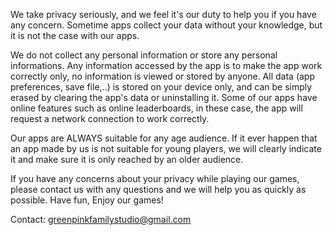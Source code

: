 We take privacy seriously, and we feel it's our duty to help you if you have any concern. 
Sometime apps collect your data without your knowledge, but it is not the case with our apps.

We do not collect any personal information or store any personal informations.
Any information accessed by the app is to make the app work correctly only, no information is viewed or stored by anyone.
All data (app preferences, save file,..) is stored on your device only, and can be simply erased by clearing the app's data or uninstalling it.
Some of our apps have online features such as online leaderboards, in these case, the app will request a network connection to work correctly.

Our apps are ALWAYS suitable for any age audience. 
If it ever happen that an app made by us is not suitable for young players,
we will clearly indicate it and make sure it is only reached by an older audience.

If you have any concerns about your privacy while playing our games, please contact us with any questions and we will help you as quickly as possible.
Have fun, Enjoy our games!

Contact:  greenpinkfamilystudio@gmail.com
